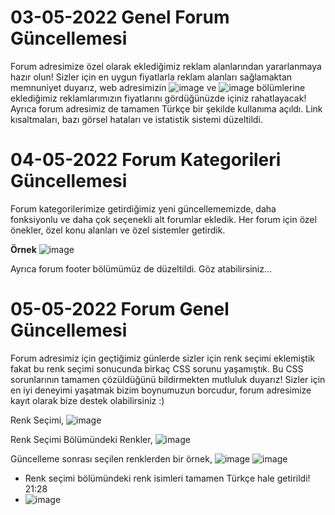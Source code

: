 # 03-05-2022 Genel Forum Güncellemesi
Forum adresimize özel olarak eklediğimiz reklam alanlarından yararlanmaya hazır olun! Sizler için en uygun fiyatlarla reklam alanları sağlamaktan memnuniyet duyarız, web adresimizin ![image](https://user-images.githubusercontent.com/50636585/166675844-9e24c257-d865-4793-871f-c52d6a708255.png) ve ![image](https://user-images.githubusercontent.com/50636585/166675897-85e4ee17-a7f5-4e73-9a37-216bf864ef92.png) bölümlerine eklediğimiz reklamlarımızın fiyatlarını gördüğünüzde içiniz rahatlayacak! Ayrıca forum adresimiz de tamamen Türkçe bir şekilde kullanıma açıldı. Link kısaltmaları, bazı görsel hataları ve istatistik sistemi düzeltildi.



# 04-05-2022 Forum Kategorileri Güncellemesi  
Forum kategorilerimize getirdiğimiz yeni güncellememizde, daha fonksiyonlu ve daha çok seçenekli alt forumlar ekledik. Her forum için özel önekler, özel konu alanları ve özel sistemler getirdik.

**Örnek**
![image](https://user-images.githubusercontent.com/50636585/166677581-1bd293e7-26ac-49b9-a353-a581eb81156b.png)


Ayrıca forum footer bölümümüz de düzeltildi. Göz atabilirsiniz...


# 05-05-2022 Forum Genel Güncellemesi
Forum adresimiz için geçtiğimiz günlerde sizler için renk seçimi eklemiştik fakat bu renk seçimi sonucunda birkaç CSS sorunu yaşamıştık. Bu CSS sorunlarının tamamen çözüldüğünü bildirmekten mutluluk duyarız! Sizler için en iyi deneyimi yaşatmak bizim boynumuzun borcudur, forum adresimize kayıt olarak bize destek olabilirsiniz :)

Renk Seçimi,
![image](https://user-images.githubusercontent.com/50636585/166988620-71aed88b-3c20-41b6-a90f-05905b8af1dd.png)

Renk Seçimi Bölümündeki Renkler,
![image](https://user-images.githubusercontent.com/50636585/166988790-a1478c4c-a550-4f5d-939f-2fa45fc40229.png)

Güncelleme sonrası seçilen renklerden bir örnek,
![image](https://user-images.githubusercontent.com/50636585/166989514-ad4fec97-c239-4373-8529-52919a24df4a.png)
![image](https://user-images.githubusercontent.com/50636585/166989706-a6847539-2fda-4895-9c3b-bee6a015bc33.png)

- Renk seçimi bölümündeki renk isimleri tamamen Türkçe hale getirildi! 21:28
- ![image](https://user-images.githubusercontent.com/50636585/166992814-7047ebf5-b8ea-4c9d-814c-d92708f1b150.png)

